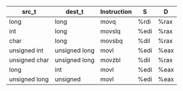 | src_t | dest_t | Instruction | S | D |
|---|---|---|---|---|
| long | long | movq | %rdi | %rax |
| int | long | movslq | %edi | %rax |
| char | long | movsbq | %dil | %rax |
| unsigned int | unsigned long | movl | %edi | %eax |
| unsigned char | unsigned long | movzbl | %dil | %rax |
| long | int | movl | %edi | %eax |
| unsigned long | unsigned | movl | %edi | %eax |
